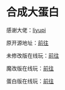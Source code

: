 # 合成大蛋白
感谢大佬：[liyupi](https://github.com/liyupi/)

原开源地址：[前往](https://github.com/liyupi/daxigua)

未修改版在线玩：[前往](https://daxigua.liyupi.com)

魔改版在线玩：[前往](https://dadaxigua.liyupi.com)

蛋白版在线玩：[前往](https://game.dbhg.top/dadanbai)
